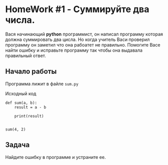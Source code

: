 # HomeWork #1 - Суммируйте два числа.

Вася начинающий **python** программист, он написал программу которая должна суммировать два цисла. Но когда учитель Васи проверил
программу он заметил что она рабоатет не правильно. Помогите Васе найти ошибку и исправьте программу так чтобы она выдавала правильный ответ.

## Начало работы

Программа лижит в файле
```sum.py```

Исходный код
```python3
def sum(a, b):
    result = a - b

    print(result)


sum(4, 2)
```

## Задача
Найдите ошибку в программе и устраните ее.
